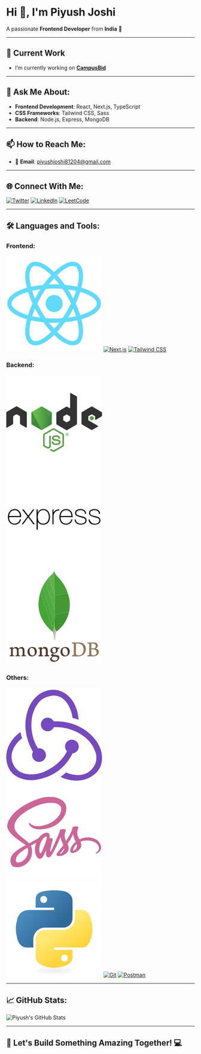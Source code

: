 # Hi 👋, I'm **Piyush Joshi**

A passionate **Frontend Developer** from **India** 🌟

---

## 🔭 Current Work
- I’m currently working on [**CampusBid**](https://www.campusbid.in/)

---

## 💬 Ask Me About:
- **Frontend Development**: React, Next.js, TypeScript
- **CSS Frameworks**: Tailwind CSS, Sass
- **Backend**: Node.js, Express, MongoDB

---

## 📫 How to Reach Me:
- 📧 **Email**: [piyushjoshi81204@gmail.com](mailto:piyushjoshi81204@gmail.com)

---

## 🌐 Connect With Me:
[![Twitter](https://img.shields.io/badge/Twitter-%231DA1F2.svg?style=for-the-badge&logo=twitter&logoColor=white)](https://twitter.com/piyushj17146399)
[![LinkedIn](https://img.shields.io/badge/LinkedIn-%230077B5.svg?style=for-the-badge&logo=linkedin&logoColor=white)](https://linkedin.com/in/piyush-joshi-324778254)
[![LeetCode](https://img.shields.io/badge/LeetCode-%23FFA116.svg?style=for-the-badge&logo=leetcode&logoColor=white)](https://leetcode.com/u/darkhawk49/)

---

## 🛠️ Languages and Tools:

### Frontend:
[![React](https://raw.githubusercontent.com/devicons/devicon/master/icons/react/react-original.svg)](https://reactjs.org/)
[![Next.js](https://cdn.worldvectorlogo.com/logos/nextjs-2.svg)](https://nextjs.org/)
[![Tailwind CSS](https://www.vectorlogo.zone/logos/tailwindcss/tailwindcss-icon.svg)](https://tailwindcss.com/)

### Backend:
[![Node.js](https://raw.githubusercontent.com/devicons/devicon/master/icons/nodejs/nodejs-original-wordmark.svg)](https://nodejs.org)
[![Express](https://raw.githubusercontent.com/devicons/devicon/master/icons/express/express-original-wordmark.svg)](https://expressjs.com)
[![MongoDB](https://raw.githubusercontent.com/devicons/devicon/master/icons/mongodb/mongodb-original-wordmark.svg)](https://www.mongodb.com/)

### Others:
[![Redux](https://raw.githubusercontent.com/devicons/devicon/master/icons/redux/redux-original.svg)](https://redux.js.org)
[![Sass](https://raw.githubusercontent.com/devicons/devicon/master/icons/sass/sass-original.svg)](https://sass-lang.com/)
[![Python](https://raw.githubusercontent.com/devicons/devicon/master/icons/python/python-original.svg)](https://www.python.org)
[![Git](https://www.vectorlogo.zone/logos/git-scm/git-scm-icon.svg)](https://git-scm.com)
[![Postman](https://www.vectorlogo.zone/logos/getpostman/getpostman-icon.svg)](https://postman.com)

---

## 📈 GitHub Stats:
![Piyush's GitHub Stats](https://github-readme-stats.vercel.app/api?username=piyushjoshi81204&show_icons=true&hide_title=true&count_private=true&hide=prs&theme=radical)

---

## 🚀 Let's Build Something Amazing Together! 💻
